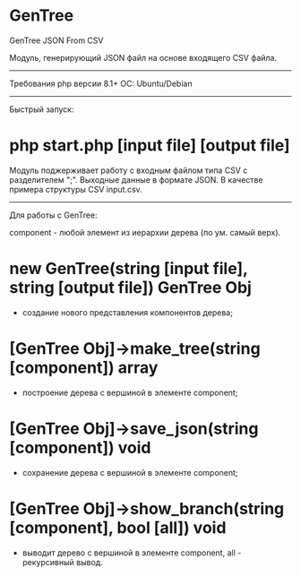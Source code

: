 # GenTree
GenTree JSON From CSV
 
 Модуль, генерирующий JSON файл на основе входящего CSV файла.
 _____________________

 Требования
 php версии 8.1+
 ОС: Ubuntu/Debian
 _____________________

 Быстрый запуск:
 # php start.php [input file] [output file]

 Модуль поджерживает работу с входным файлом типа CSV с разделителем ";".
 Выходные данные в формате JSON. В качестве примера структуры CSV input.csv.
 _____________________

 Для работы с GenTree:

 component - любой элемент из иерархии дерева (по ум. самый верх).

 # new GenTree(string [input file], string [output file])  GenTree Obj
 - создание нового представления компонентов дерева;

 # [GenTree Obj]->make_tree(string [component])  array
 - построение дерева с вершиной в элементе component;

 # [GenTree Obj]->save_json(string [component])  void
 - сохранение дерева с вершиной в элементе component;

 # [GenTree Obj]->show_branch(string [component], bool [all])  void
 - выводит дерево с вершиной в элементе component, all - рекурсивный вывод.

